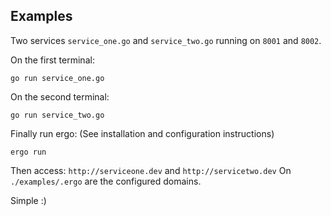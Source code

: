 ## Examples

Two services `service_one.go` and `service_two.go` running on `8001` and `8002`.


On the first terminal:
```
go run service_one.go
```

On the second terminal:
```
go run service_two.go
```

Finally run ergo: (See installation and configuration instructions)
```
ergo run
```

Then access: `http://serviceone.dev` and `http://servicetwo.dev`
On `./examples/.ergo` are the configured domains.

Simple :)

